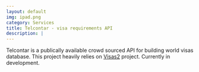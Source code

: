 ```yaml
---
layout: default
img: ipad.png
category: Services
title: Telcontar - visa requirements API
description: |
---
```


Telcontar is a publically available crowd sourced API for building world visas database. This project heavily relies on [Visas2](https://github.com/StrudelInc/visas2) project. Currently in development.